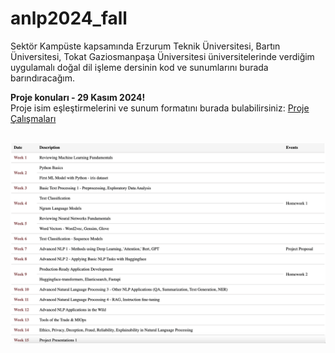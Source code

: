 # anlp2024_fall
Sektör Kampüste kapsamında Erzurum Teknik Üniversitesi, Bartın Üniversitesi, Tokat Gaziosmanpaşa Üniversitesi üniversitelerinde verdiğim uygulamalı doğal dil işleme dersinin kod ve sunumlarını burada barındıracağım.

<b>Proje konuları -  29 Kasım 2024!</b>
<br>
Proje isim eşleştirmelerini ve sunum formatını burada bulabilirsiniz: <a target="_blank" href="https://docs.google.com/spreadsheets/d/1eUb5x1OuQkyEKlQVl5k4yfymxb3Tr3LatmwaorSaxJE/edit#gid=0">Proje Çalışmaları</a>
<br>
<br>

![Alt text](Images/curriculumB.png)